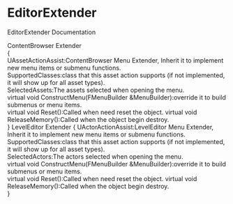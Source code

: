 # EditorExtender
EditorExtender Documentation

ContentBrowser Extender  
{  
UAssetActionAssist:ContentBrowser Menu Extender, Inherit it to implement new menu items or submenu functions.  
SupportedClasses:class that this asset action supports (if not implemented, it will show up for all asset types).  
SelectedAssets:The assets selected when opening the menu.  
virtual void ConstructMenu(FMenuBuilder &MenuBuilder):override it to build submenus or menu items.  
virtual void Reset():Called when need reset the object.
virtual void ReleaseMemory():Called when the object begin destroy.  
}
LevelEditor Extender
{
UActorActionAssist:LevelEditor Menu Extender, Inherit it to implement new menu items or submenu functions.  
SupportedClasses:class that this asset action supports (if not implemented, it will show up for all asset types).  
SelectedActors:The actors selected when opening the menu.  
virtual void ConstructMenu(FMenuBuilder &MenuBuilder):override it to build submenus or menu items.  
virtual void Reset():Called when need reset the object.
virtual void ReleaseMemory():Called when the object begin destroy.  
}
